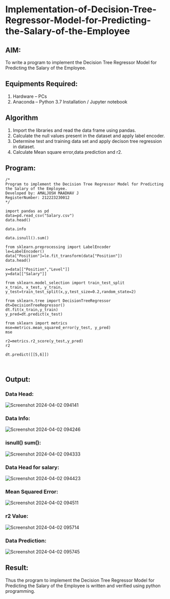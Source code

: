 # Implementation-of-Decision-Tree-Regressor-Model-for-Predicting-the-Salary-of-the-Employee

## AIM:
To write a program to implement the Decision Tree Regressor Model for Predicting the Salary of the Employee.

## Equipments Required:
1. Hardware – PCs
2. Anaconda – Python 3.7 Installation / Jupyter notebook

## Algorithm
1. Import the libraries and read the data frame using pandas.
2. Calculate the null values present in the dataset and apply label encoder.
3. Determine test and training data set and apply decison tree regression in dataset.
4. Calculate Mean square error,data prediction and r2. 

## Program:
```
/*
Program to implement the Decision Tree Regressor Model for Predicting the Salary of the Employee.
Developed by: AMALJOSH MAADHAV J
RegisterNumber: 212223230012 
*/

import pandas as pd
data=pd.read_csv("Salary.csv")
data.head()

data.info

data.isnull().sum()

from sklearn.preprocessing import LabelEncoder
le=LabelEncoder()
data["Position"]=le.fit_transform(data["Position"])
data.head()

x=data[["Position","Level"]]
y=data[["Salary"]]

from sklearn.model_selection import train_test_split
x_train, x_test, y_train, y_test=train_test_split(x,y,test_size=0.2,random_state=2)

from sklearn.tree import DecisionTreeRegressor
dt=DecisionTreeRegressor()
dt.fit(x_train,y_train)
y_pred=dt.predict(x_test)

from sklearn import metrics
mse=metrics.mean_squared_error(y_test, y_pred)
mse

r2=metrics.r2_score(y_test,y_pred)
r2

dt.predict([[5,6]])



```

## Output:
### Data Head:
![Screenshot 2024-04-02 094141](https://github.com/amal-2006/Implementation-of-Decision-Tree-Regressor-Model-for-Predicting-the-Salary-of-the-Employee/assets/148410730/92e9d8f7-78b7-41f4-b441-edb4279d8f0d)


### Data Info:
![Screenshot 2024-04-02 094246](https://github.com/amal-2006/Implementation-of-Decision-Tree-Regressor-Model-for-Predicting-the-Salary-of-the-Employee/assets/148410730/611c2f84-09e5-4040-9ec8-f7e2c08175a8)


### isnull() sum():
![Screenshot 2024-04-02 094333](https://github.com/amal-2006/Implementation-of-Decision-Tree-Regressor-Model-for-Predicting-the-Salary-of-the-Employee/assets/148410730/1f0c3c0c-5949-4a80-a74b-639171f3fa5a)


### Data Head for salary:
![Screenshot 2024-04-02 094423](https://github.com/amal-2006/Implementation-of-Decision-Tree-Regressor-Model-for-Predicting-the-Salary-of-the-Employee/assets/148410730/dcba8525-df04-48ef-a97d-faf2b103c6a1)


### Mean Squared Error:
![Screenshot 2024-04-02 094511](https://github.com/amal-2006/Implementation-of-Decision-Tree-Regressor-Model-for-Predicting-the-Salary-of-the-Employee/assets/148410730/f51e8787-8412-41da-b05d-b94a52ab5437)
  

### r2 Value:
![Screenshot 2024-04-02 095714](https://github.com/amal-2006/Implementation-of-Decision-Tree-Regressor-Model-for-Predicting-the-Salary-of-the-Employee/assets/148410730/c5e08f65-efd0-487f-8b20-e236dc993fd2)


### Data Prediction:
![Screenshot 2024-04-02 095745](https://github.com/amal-2006/Implementation-of-Decision-Tree-Regressor-Model-for-Predicting-the-Salary-of-the-Employee/assets/148410730/3181b25d-30f0-4d1b-8087-0ec315cec41c)




## Result:
Thus the program to implement the Decision Tree Regressor Model for Predicting the Salary of the Employee is written and verified using python programming.
